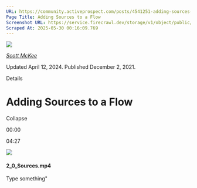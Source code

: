```yaml
---
URL: https://community.activeprospect.com/posts/4541251-adding-sources-to-a-flow
Page Title: Adding Sources to a Flow
Screenshot URL: https://service.firecrawl.dev/storage/v1/object/public/media/screenshot-447ff66d-d3e8-45c5-893c-bbbb8819fb16.png
Scraped At: 2025-05-30 00:16:09.769
---
```


[![](https://content1.bloomfire.com/avatars/users/1317000/thumb/thumbnail.png?f=1617311121&Expires=1748567763&Signature=uRq7uiuRbspwjDIIFLEGT0-tREwtCUCQn7Hx3tIVf6KOyQILKFtAzVskpkySVzaDFArtqyIuxlBjZT5c9Hsowo206s4ZgsIHubq8QlqW8208rJL3nzmFt7ViJkcw2oEPSl5cMHnarvszMoVdktofd7mheO00jlxRQ0O9vbkOsUBsUVRfOWBTurAGLdrpty1cP6xt35oU-UpXKeELe3yJlp~W3BZ-ujykWyqpNUggHB2eH~AiShOKp7rUs93sPCzf-jFk-Vvru7AzuZyDxa8v32Ds0as8UN1lgkpDkgwu3ergZo9f2EJAiRyDf9gaq4NswQbuhjWMqWl~uxtn6MSahQ__&Key-Pair-Id=APKAIDFCFZ2UHE5LPIUA)](https://community.activeprospect.com/memberships/7557680-scott-mckee)

[_Scott McKee_](https://community.activeprospect.com/memberships/7557680-scott-mckee)

Updated April 12, 2024. Published December 2, 2021.

Details

# Adding Sources to a Flow

Collapse

00:00

04:27

![](https://content3.bloomfire.com/thumbnails/contents/002/988/763/_270x180.png?f=1638456762&Expires=1748567763&Signature=W6b85DAlD~gghxYL8xghksI5QSPqklfk80CnpLWCkCDRO5Arr9vdrxeFsp-3TGydNnrQ9-qAyBUrTPNSjN-AUO~x9FNWoKUvsQiM3fDhBxY53e4l6xtPV0~nWAQuPEruKbqr8BjZA3N-67ZHuq1947lpgwolTpmt3QH1KQWrpvpCOJ0no0oCx992PweCfafw0Wp5geseRgPFYnQPpYDMqtwOR1gvgQoHUdTz0mSXvxtmAsotfgc2DIgZGbgWj60NZcJ~1m3Tolm1csryjLuG~v2h-DoXYLL7bCLiRtokUhHTuC1LirO2-VKwNk~rmajyGnq594E~7WZXK93TUotlEA__&Key-Pair-Id=APKAIDFCFZ2UHE5LPIUA)

#### 2\_0\_Sources.mp4

Type something"

